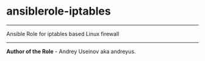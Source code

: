 # ansiblerole-iptables

---

Ansible Role for iptables based Linux firewall


----

**Author of the Role** - Andrey Useinov aka andreyus.
